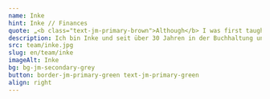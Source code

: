 ```yaml
---
name: Inke
hint: Inke // Finances
quote: „<b class="text-jm-primary-brown">Although</b> I was first taught set <b>theory</b> at school, <b>numbers</b> have become my <b>constant</b> companion.“
description: Ich bin Inke und seit über 30 Jahren in der Buchhaltung und im Backoffice tätig. Meine berufliche Laufbahn begann als Steuerfachangestellte, und seitdem sind Zahlen mein ständiger Begleiter. Schon während meiner Schulzeit, als die Mengenlehre unterrichtet wurde, wusste ich, dass Zahlen eine besondere Bedeutung für mich haben. Ich bin ein großer Dänemark-Fan und bringe meine Liebe zur Struktur und Organisation in jedes Projekt ein. Bei JOTT.MEDIA sorge ich dafür, dass im Hintergrund alles reibungslos läuft, damit sich unser Team auf kreative und technische Aufgaben konzentrieren kann.
src: team/inke.jpg
slug: en/team/inke
imageAlt: Inke
bg: bg-jm-secondary-grey
button: border-jm-primary-green text-jm-primary-green
align: right
---
```

